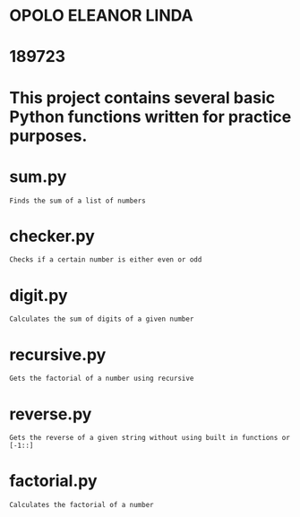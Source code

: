 # OPOLO ELEANOR LINDA
# 189723

# This project contains several basic Python functions written for practice purposes. 

# sum.py
    Finds the sum of a list of numbers

# checker.py
    Checks if a certain number is either even or odd

# digit.py
    Calculates the sum of digits of a given number

# recursive.py
    Gets the factorial of a number using recursive

# reverse.py
    Gets the reverse of a given string without using built in functions or [-1::]

# factorial.py
    Calculates the factorial of a number
    
